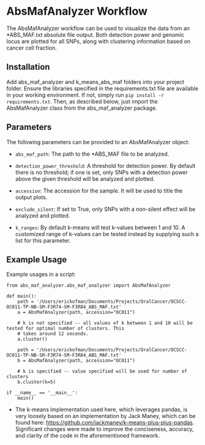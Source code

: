 AbsMafAnalyzer Workflow
=======================

The AbsMafAnalyzer workflow can be used to visualize the data from an *ABS_MAF.txt absolute file output.
Both detection power and genomic locus are plotted for all SNPs, along with clustering information based
on cancer cell fraction.

Installation
------------
Add abs_maf_analyzer and k_means_abs_maf folders into your project folder.
Ensure the libraries specified in the requirements.txt file are available in your working environment.
If not, simply run `pip install -r requirements.txt`.
Then, as described below, just import the AbsMafAnalyzer class from the abs_maf_analyzer package.


Parameters
----------
The following parameters can be provided to an AbsMafAnalyzer object:
* `abs_maf_path`: The path to the *ABS_MAF file to be analyzed.

* `detection_power_threshold`: A threshold for detection power. By default there is no threshold; if one is set, only SNPs with a detection power above the given threshold will be analyzed and plotted.

* `accession`: The accession for the sample. It will be used to title the output plots.

* `exclude_silent`: If set to True, only SNPs with a non-silent effect will be analyzed and plotted.

* `k_ranges`: By default k-means will test k-values between 1 and 10. A customized range of k-values can be tested instead by supplying such a list for this parameter.


Example Usage
-------------
Example usages in a script:

    from abs_maf_analyzer.abs_maf_analyzer import AbsMafAnalyzer

    def main():
        path = '/Users/erickofman/Documents/Projects/OralCancer/OCSCC-OC011-TP-NB-SM-F3R74-SM-F3R84_ABS_MAF.txt'
        a = AbsMafAnalyzer(path, accession="OC011")

        # k is not specified -- all values of k between 1 and 10 will be tested for optimal number of clusters. This
        # takes around 12 seconds.
        a.cluster()

        path = '/Users/erickofman/Documents/Projects/OralCancer/OCSCC-OC011-TP-NB-SM-F3R74-SM-F3R84_ABS_MAF.txt'
        b = AbsMafAnalyzer(path, accession="OC011")

        # k is specified -- value specified will be used for number of clusters
        b.cluster(k=5)

    if __name__ == '__main__':
        main()

* The k-means implementation used here, which leverages pandas, is very loosely based on an implementation by Jack Maney,
which can be found here: https://github.com/jackmaney/k-means-plus-plus-pandas. Significant changes were made to
improve the conciseness, accuracy, and clarity of the code in the aforementioned framework.